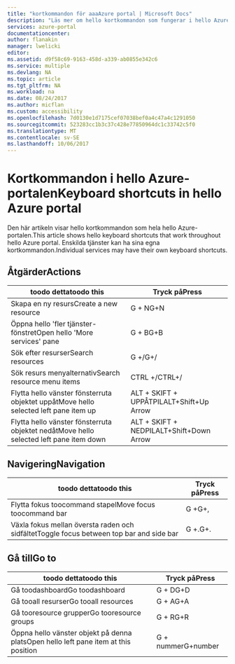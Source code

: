 ```yaml
---
title: "kortkommandon för aaaAzure portal | Microsoft Docs"
description: "Läs mer om hello kortkommandon som fungerar i hello Azure-portalen."
services: azure-portal
documentationcenter: 
author: flanakin
manager: lwelicki
editor: 
ms.assetid: d9f58c69-9163-458d-a339-ab0855e342c6
ms.service: multiple
ms.devlang: NA
ms.topic: article
ms.tgt_pltfrm: NA
ms.workload: na
ms.date: 08/24/2017
ms.author: micflan
ms.custom: accessibility
ms.openlocfilehash: 7d0130e1d7175cef07038bef0a4c47a4c1291050
ms.sourcegitcommit: 523283cc1b3c37c428e77850964dc1c33742c5f0
ms.translationtype: MT
ms.contentlocale: sv-SE
ms.lasthandoff: 10/06/2017
---
```

# <a name="keyboard-shortcuts-in-hello-azure-portal"></a><span data-ttu-id="37240-103">Kortkommandon i hello Azure-portalen</span><span class="sxs-lookup"><span data-stu-id="37240-103">Keyboard shortcuts in hello Azure portal</span></span>
<span data-ttu-id="37240-104">Den här artikeln visar hello kortkommandon som hela hello Azure-portalen.</span><span class="sxs-lookup"><span data-stu-id="37240-104">This article shows hello keyboard shortcuts that work throughout hello Azure portal.</span></span> <span data-ttu-id="37240-105">Enskilda tjänster kan ha sina egna kortkommandon.</span><span class="sxs-lookup"><span data-stu-id="37240-105">Individual services may have their own keyboard shortcuts.</span></span>

## <a name="actions"></a><span data-ttu-id="37240-106">Åtgärder</span><span class="sxs-lookup"><span data-stu-id="37240-106">Actions</span></span>
|<span data-ttu-id="37240-107">toodo detta</span><span class="sxs-lookup"><span data-stu-id="37240-107">toodo this</span></span> |<span data-ttu-id="37240-108">Tryck på</span><span class="sxs-lookup"><span data-stu-id="37240-108">Press</span></span> |
| --- | --- |
|<span data-ttu-id="37240-109">Skapa en ny resurs</span><span class="sxs-lookup"><span data-stu-id="37240-109">Create a new resource</span></span>|<span data-ttu-id="37240-110">G + N</span><span class="sxs-lookup"><span data-stu-id="37240-110">G+N</span></span>|
|<span data-ttu-id="37240-111">Öppna hello 'fler tjänster-fönstret</span><span class="sxs-lookup"><span data-stu-id="37240-111">Open hello 'More services' pane</span></span>|<span data-ttu-id="37240-112">G + B</span><span class="sxs-lookup"><span data-stu-id="37240-112">G+B</span></span>|
|<span data-ttu-id="37240-113">Sök efter resurser</span><span class="sxs-lookup"><span data-stu-id="37240-113">Search resources</span></span>|<span data-ttu-id="37240-114">G +/</span><span class="sxs-lookup"><span data-stu-id="37240-114">G+/</span></span>| 
|<span data-ttu-id="37240-115">Sök resurs menyalternativ</span><span class="sxs-lookup"><span data-stu-id="37240-115">Search resource menu items</span></span>|<span data-ttu-id="37240-116">CTRL +/</span><span class="sxs-lookup"><span data-stu-id="37240-116">CTRL+/</span></span> |
|<span data-ttu-id="37240-117">Flytta hello vänster fönsterruta objektet uppåt</span><span class="sxs-lookup"><span data-stu-id="37240-117">Move hello selected left pane item up</span></span> |<span data-ttu-id="37240-118">ALT + SKIFT + UPPÅTPIL</span><span class="sxs-lookup"><span data-stu-id="37240-118">ALT+Shift+Up Arrow</span></span>|
|<span data-ttu-id="37240-119">Flytta hello vänster fönsterruta objektet nedåt</span><span class="sxs-lookup"><span data-stu-id="37240-119">Move hello selected left pane item down</span></span> |<span data-ttu-id="37240-120">ALT + SKIFT + NEDPIL</span><span class="sxs-lookup"><span data-stu-id="37240-120">ALT+Shift+Down Arrow</span></span>|

## <a name="navigation"></a><span data-ttu-id="37240-121">Navigering</span><span class="sxs-lookup"><span data-stu-id="37240-121">Navigation</span></span>
|<span data-ttu-id="37240-122">toodo detta</span><span class="sxs-lookup"><span data-stu-id="37240-122">toodo this</span></span> |<span data-ttu-id="37240-123">Tryck på</span><span class="sxs-lookup"><span data-stu-id="37240-123">Press</span></span> |
| --- | --- |
|<span data-ttu-id="37240-124">Flytta fokus toocommand stapel</span><span class="sxs-lookup"><span data-stu-id="37240-124">Move focus toocommand bar</span></span> |<span data-ttu-id="37240-125">G +</span><span class="sxs-lookup"><span data-stu-id="37240-125">G+,</span></span> |
|<span data-ttu-id="37240-126">Växla fokus mellan översta raden och sidfältet</span><span class="sxs-lookup"><span data-stu-id="37240-126">Toggle focus between top bar and side bar</span></span> | <span data-ttu-id="37240-127">G +.</span><span class="sxs-lookup"><span data-stu-id="37240-127">G+.</span></span> |

## <a name="go-to"></a><span data-ttu-id="37240-128">Gå till</span><span class="sxs-lookup"><span data-stu-id="37240-128">Go to</span></span>
|<span data-ttu-id="37240-129">toodo detta</span><span class="sxs-lookup"><span data-stu-id="37240-129">toodo this</span></span> |<span data-ttu-id="37240-130">Tryck på</span><span class="sxs-lookup"><span data-stu-id="37240-130">Press</span></span> |
| --- | --- |
|<span data-ttu-id="37240-131">Gå toodashboard</span><span class="sxs-lookup"><span data-stu-id="37240-131">Go toodashboard</span></span> |<span data-ttu-id="37240-132">G + D</span><span class="sxs-lookup"><span data-stu-id="37240-132">G+D</span></span> |
|<span data-ttu-id="37240-133">Gå tooall resurser</span><span class="sxs-lookup"><span data-stu-id="37240-133">Go tooall resources</span></span>|<span data-ttu-id="37240-134">G + A</span><span class="sxs-lookup"><span data-stu-id="37240-134">G+A</span></span> |
|<span data-ttu-id="37240-135">Gå tooresource grupper</span><span class="sxs-lookup"><span data-stu-id="37240-135">Go tooresource groups</span></span>|<span data-ttu-id="37240-136">G + R</span><span class="sxs-lookup"><span data-stu-id="37240-136">G+R</span></span> |
|<span data-ttu-id="37240-137">Öppna hello vänster objekt på denna plats</span><span class="sxs-lookup"><span data-stu-id="37240-137">Open hello left pane item at this position</span></span> |<span data-ttu-id="37240-138">G + nummer</span><span class="sxs-lookup"><span data-stu-id="37240-138">G+number</span></span>|
